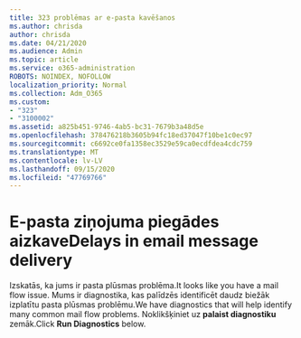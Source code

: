 ```yaml
---
title: 323 problēmas ar e-pasta kavēšanos
ms.author: chrisda
author: chrisda
ms.date: 04/21/2020
ms.audience: Admin
ms.topic: article
ms.service: o365-administration
ROBOTS: NOINDEX, NOFOLLOW
localization_priority: Normal
ms.collection: Adm_O365
ms.custom:
- "323"
- "3100002"
ms.assetid: a825b451-9746-4ab5-bc31-7679b3a48d5e
ms.openlocfilehash: 378476218b3605b94fc18ed37047f10be1c0ec97
ms.sourcegitcommit: c6692ce0fa1358ec3529e59ca0ecdfdea4cdc759
ms.translationtype: MT
ms.contentlocale: lv-LV
ms.lasthandoff: 09/15/2020
ms.locfileid: "47769766"
---
```

# <a name="delays-in-email-message-delivery"></a><span data-ttu-id="25bfa-102">E-pasta ziņojuma piegādes aizkave</span><span class="sxs-lookup"><span data-stu-id="25bfa-102">Delays in email message delivery</span></span>

<span data-ttu-id="25bfa-103">Izskatās, ka jums ir pasta plūsmas problēma.</span><span class="sxs-lookup"><span data-stu-id="25bfa-103">It looks like you have a mail flow issue.</span></span> <span data-ttu-id="25bfa-104">Mums ir diagnostika, kas palīdzēs identificēt daudz biežāk izplatītu pasta plūsmas problēmu.</span><span class="sxs-lookup"><span data-stu-id="25bfa-104">We have diagnostics that will help identify many common mail flow problems.</span></span> <span data-ttu-id="25bfa-105">Noklikšķiniet uz **palaist diagnostiku** zemāk.</span><span class="sxs-lookup"><span data-stu-id="25bfa-105">Click **Run Diagnostics** below.</span></span>
